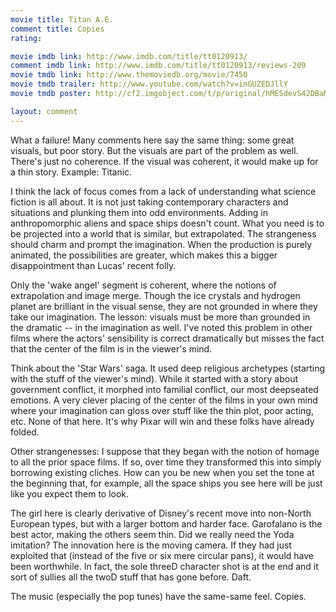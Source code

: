 ```yaml
---
movie title: Titan A.E.
comment title: Copies
rating: 

movie imdb link: http://www.imdb.com/title/tt0120913/
comment imdb link: http://www.imdb.com/title/tt0120913/reviews-209
movie tmdb link: http://www.themoviedb.org/movie/7450
movie tmdb trailer: http://www.youtube.com/watch?v=inGUZEDJllY
movie tmdb poster: http://cf2.imgobject.com/t/p/original/hMESdevS42DBaMDQCqbozXoHRSR.jpg

layout: comment
---
```


What a failure! Many comments here say the same thing: some great visuals, but poor story. But the visuals are part of the problem as well. There's just no coherence. If the visual was coherent, it would make up for a thin story. Example: Titanic.

I think the lack of focus comes from a lack of understanding what science fiction is all about. It is not just taking contemporary characters and situations and plunking them into odd environments. Adding in anthropomorphic aliens and space ships doesn't count. What you need is to be projected into a world that is similar, but extrapolated. The strangeness should charm and prompt the imagination. When the production is purely animated, the possibilities are greater, which makes this a bigger disappointment than Lucas' recent folly.

Only the 'wake angel' segment is coherent, where the notions of extrapolation and image merge. Though the ice crystals and hydrogen planet are brilliant in the visual sense, they are not grounded in where they take our imagination. The lesson: visuals must be more than grounded in the dramatic -- in the imagination as well. I've noted this problem in other films where the actors' sensibility is correct dramatically but misses the fact that the center of the film is in the viewer's mind.

Think about the 'Star Wars' saga. It used deep religious archetypes (starting with the stuff of the viewer's mind). While it started with a story about government conflict, it morphed into familial conflict, our most deepseated emotions. A very clever placing of the center of the films in your own mind where your imagination can gloss over stuff like the thin plot, poor acting, etc. None of that here. It's why Pixar will win and these folks have already folded.

Other strangenesses: I suppose that they began with the notion of homage to all the prior space films. If so, over time they transformed this into simply borrowing existing cliches. How can you be new when you set the tone at the beginning that, for example, all the space ships you see here will be just like you expect them to look.

The girl here is clearly derivative of Disney's recent move into non-North European types, but with a larger bottom and harder face. Garofalano is the best actor, making the others seem thin. Did we really need the Yoda imitation? The innovation here is the moving camera. If they had just exploited that (instead of the five or six mere circular pans), it would have been worthwhile. In fact, the sole threeD character shot is at the end and it sort of sullies all the twoD stuff that has gone before. Daft.

The music (especially the pop tunes) have the same-same feel. Copies.